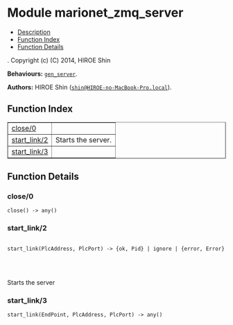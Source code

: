 

# Module marionet_zmq_server #
* [Description](#description)
* [Function Index](#index)
* [Function Details](#functions)


.
Copyright (c) (C) 2014, HIROE Shin

__Behaviours:__ [`gen_server`](gen_server.md).

__Authors:__ HIROE Shin ([`shin@HIROE-no-MacBook-Pro.local`](mailto:shin@HIROE-no-MacBook-Pro.local)).
<a name="index"></a>

## Function Index ##


<table width="100%" border="1" cellspacing="0" cellpadding="2" summary="function index"><tr><td valign="top"><a href="#close-0">close/0</a></td><td></td></tr><tr><td valign="top"><a href="#start_link-2">start_link/2</a></td><td>
Starts the server.</td></tr><tr><td valign="top"><a href="#start_link-3">start_link/3</a></td><td></td></tr></table>


<a name="functions"></a>

## Function Details ##

<a name="close-0"></a>

### close/0 ###

`close() -> any()`


<a name="start_link-2"></a>

### start_link/2 ###


<pre><code>
start_link(PlcAddress, PlcPort) -&gt; {ok, Pid} | ignore | {error, Error}
</code></pre>

<br></br>



Starts the server

<a name="start_link-3"></a>

### start_link/3 ###

`start_link(EndPoint, PlcAddress, PlcPort) -> any()`


